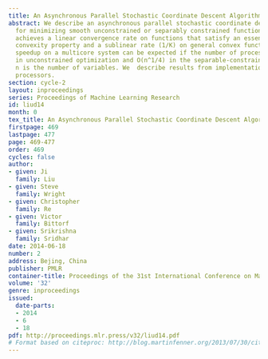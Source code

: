 ```yaml
---
title: An Asynchronous Parallel Stochastic Coordinate Descent Algorithm
abstract: We describe an asynchronous parallel stochastic coordinate descent algorithm
  for minimizing smooth unconstrained or separably constrained functions. The method
  achieves a linear convergence rate on functions that satisfy an essential strong
  convexity property and a sublinear rate (1/K) on general convex functions. Near-linear
  speedup on a multicore system can be expected if the number of processors is O(n^1/2)
  in unconstrained optimization and O(n^1/4) in the separable-constrained case, where
  n is the number of variables. We  describe results from implementation on 40-core
  processors.
section: cycle-2
layout: inproceedings
series: Proceedings of Machine Learning Research
id: liud14
month: 0
tex_title: An Asynchronous Parallel Stochastic Coordinate Descent Algorithm
firstpage: 469
lastpage: 477
page: 469-477
order: 469
cycles: false
author:
- given: Ji
  family: Liu
- given: Steve
  family: Wright
- given: Christopher
  family: Re
- given: Victor
  family: Bittorf
- given: Srikrishna
  family: Sridhar
date: 2014-06-18
number: 2
address: Bejing, China
publisher: PMLR
container-title: Proceedings of the 31st International Conference on Machine Learning
volume: '32'
genre: inproceedings
issued:
  date-parts:
  - 2014
  - 6
  - 18
pdf: http://proceedings.mlr.press/v32/liud14.pdf
# Format based on citeproc: http://blog.martinfenner.org/2013/07/30/citeproc-yaml-for-bibliographies/
---
```

